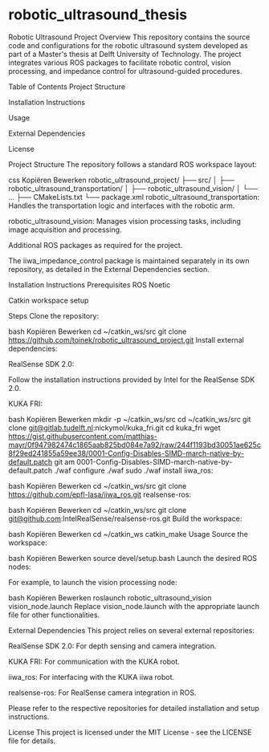 # robotic_ultrasound_thesis
Robotic Ultrasound Project
Overview
This repository contains the source code and configurations for the robotic ultrasound system developed as part of a Master's thesis at Delft University of Technology. The project integrates various ROS packages to facilitate robotic control, vision processing, and impedance control for ultrasound-guided procedures.

Table of Contents
Project Structure

Installation Instructions

Usage

External Dependencies

License

Project Structure
The repository follows a standard ROS workspace layout:

css
Kopiëren
Bewerken
robotic_ultrasound_project/
├── src/
│   ├── robotic_ultrasound_transportation/
│   ├── robotic_ultrasound_vision/
│   └── ...
├── CMakeLists.txt
└── package.xml
robotic_ultrasound_transportation: Handles the transportation logic and interfaces with the robotic arm.

robotic_ultrasound_vision: Manages vision processing tasks, including image acquisition and processing.

Additional ROS packages as required for the project.

The iiwa_impedance_control package is maintained separately in its own repository, as detailed in the External Dependencies section.

Installation Instructions
Prerequisites
ROS Noetic

Catkin workspace setup

Steps
Clone the repository:

bash
Kopiëren
Bewerken
cd ~/catkin_ws/src
git clone https://github.com/toinek/robotic_ultrasound_project.git
Install external dependencies:

RealSense SDK 2.0:

Follow the installation instructions provided by Intel for the RealSense SDK 2.0.

KUKA FRI:

bash
Kopiëren
Bewerken
mkdir -p ~/catkin_ws/src
cd ~/catkin_ws/src
git clone git@gitlab.tudelft.nl:nickymol/kuka_fri.git
cd kuka_fri
wget https://gist.githubusercontent.com/matthias-mayr/0f947982474c1865aab825bd084e7a92/raw/244f1193bd30051ae625c8f29ed241855a59ee38/0001-Config-Disables-SIMD-march-native-by-default.patch
git am 0001-Config-Disables-SIMD-march-native-by-default.patch
./waf configure
./waf
sudo ./waf install
iiwa_ros:

bash
Kopiëren
Bewerken
cd ~/catkin_ws/src
git clone https://github.com/epfl-lasa/iiwa_ros.git
realsense-ros:

bash
Kopiëren
Bewerken
cd ~/catkin_ws/src
git clone git@github.com:IntelRealSense/realsense-ros.git
Build the workspace:

bash
Kopiëren
Bewerken
cd ~/catkin_ws
catkin_make
Usage
Source the workspace:

bash
Kopiëren
Bewerken
source devel/setup.bash
Launch the desired ROS nodes:

For example, to launch the vision processing node:

bash
Kopiëren
Bewerken
roslaunch robotic_ultrasound_vision vision_node.launch
Replace vision_node.launch with the appropriate launch file for other functionalities.

External Dependencies
This project relies on several external repositories:

RealSense SDK 2.0: For depth sensing and camera integration.

KUKA FRI: For communication with the KUKA robot.

iiwa_ros: For interfacing with the KUKA iiwa robot.

realsense-ros: For RealSense camera integration in ROS.

Please refer to the respective repositories for detailed installation and setup instructions.

License
This project is licensed under the MIT License - see the LICENSE file for details.
